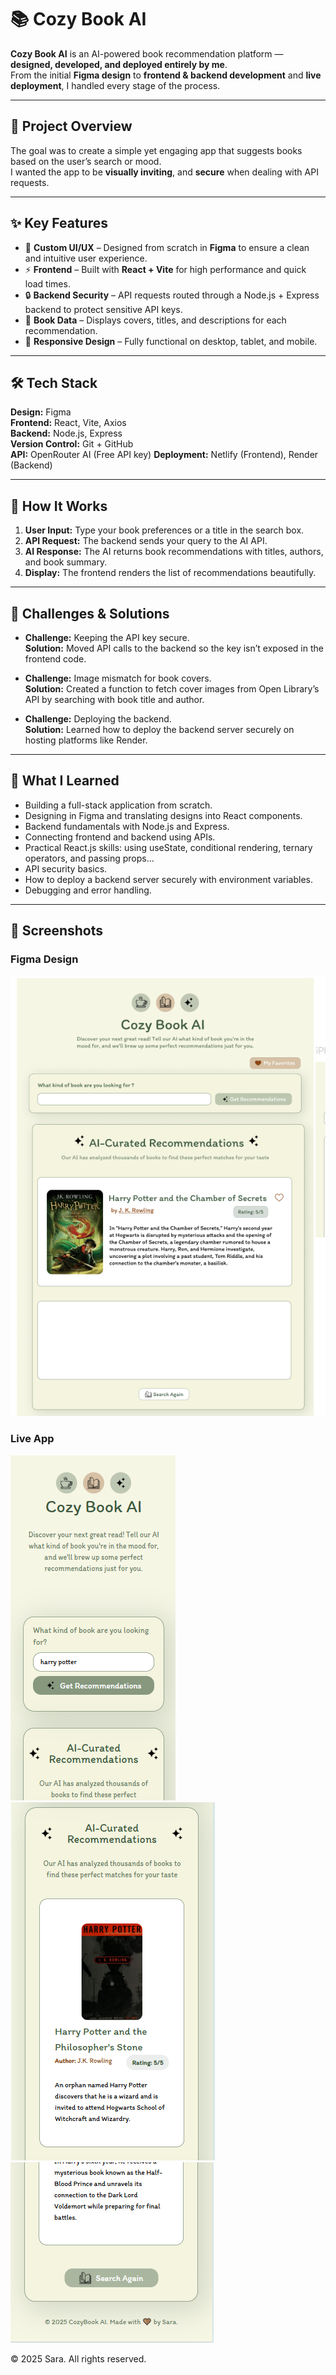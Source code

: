 # 📚 Cozy Book AI

**Cozy Book AI** is an AI-powered book recommendation platform — **designed, developed, and deployed entirely by me**.  
From the initial **Figma design** to **frontend & backend development** and **live deployment**, I handled every stage of the process.

---

## 🎯 Project Overview
The goal was to create a simple yet engaging app that suggests books based on the user’s search or mood.  
I wanted the app to be **visually inviting**, and **secure** when dealing with API requests.

---

## ✨ Key Features
- 🎨 **Custom UI/UX** – Designed from scratch in **Figma** to ensure a clean and intuitive user experience.
- ⚡ **Frontend** – Built with **React + Vite** for high performance and quick load times.
- 🔒 **Backend Security** – API requests routed through a Node.js + Express backend to protect sensitive API keys.
- 📖 **Book Data** – Displays covers, titles, and descriptions for each recommendation.
- 📱 **Responsive Design** – Fully functional on desktop, tablet, and mobile.

---

## 🛠 Tech Stack
**Design:** Figma  
**Frontend:** React, Vite, Axios  
**Backend:** Node.js, Express  
**Version Control:** Git + GitHub  
**API:** OpenRouter AI (Free API key)
**Deployment:** Netlify (Frontend), Render (Backend)

---

## 🚀 How It Works
1. **User Input:** Type your book preferences or a title in the search box.
2. **API Request:** The backend sends your query to the AI API.
3. **AI Response:** The AI returns book recommendations with titles, authors, and book summary.
4. **Display:** The frontend renders the list of recommendations beautifully.

---

## 🐞 Challenges & Solutions
- **Challenge:** Keeping the API key secure.  
  **Solution:** Moved API calls to the backend so the key isn’t exposed in the frontend code.

- **Challenge:** Image mismatch for book covers.  
  **Solution:** Created a function to fetch cover images from Open Library’s API by searching with book title and author.

- **Challenge:** Deploying the backend.  
  **Solution:** Learned how to deploy the backend server securely on hosting platforms like Render.


---

## 📖 What I Learned
- Building a full-stack application from scratch.
- Designing in Figma and translating designs into React components.
- Backend fundamentals with Node.js and Express.
- Connecting frontend and backend using APIs.
- Practical React.js skills: using useState, conditional rendering, ternary operators, and passing props...
- API security basics.
- How to deploy a backend server securely with environment variables.
- Debugging and error handling.

---

## 📸 Screenshots

### Figma Design
![Figma design](image-2.png)

### Live App
![Mobile Responsive View](image-4.png)
![Mobile Responsive View](image-5.png)
![Mobile Responsive View](image-6.png)

© 2025 Sara. All rights reserved.  